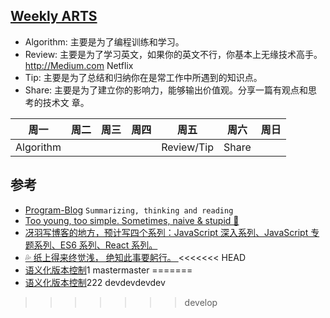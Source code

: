 ## [Weekly ARTS](https://www.yuque.com/pengfuxiao/rcbj/du90ly)

- Algorithm: 主要是为了编程训练和学习。
- Review: 主要是为了学习英文，如果你的英文不行，你基本上无缘技术高手。
  http://Medium.com Netflix
- Tip: 主要是为了总结和归纳你在是常工作中所遇到的知识点。
- Share: 主要是为了建立你的影响力，能够输出价值观。分享一篇有观点和思考的技术文
  章。

| 周一      | 周二 | 周三 | 周四 | 周五       | 周六  | 周日 |
| --------- | ---- | ---- | ---- | ---------- | ----- | ---- |
| Algorithm |      |      |      | Review/Tip | Share |

## 参考

- [Program-Blog](https://github.com/muwenzi/Program-Blog)
  `Summarizing, thinking and reading`
- [Too young, too simple. Sometimes, naive & stupid 🐌 ](https://github.com/jawil/blog)
- [冴羽写博客的地方，预计写四个系列：JavaScript 深入系列、JavaScript 专题系列、ES6 系列、React 系列。 ](https://github.com/mqyqingfeng/Blog)
- [💦 纸上得来终觉浅， 绝知此事要躬行。 ](https://github.com/zhanghao-zhoushan/record)
<<<<<<< HEAD
- [语义化版本控制](https://semver.org/lang/zh-CN/)1
mastermaster
=======
- [语义化版本控制](https://semver.org/lang/zh-CN/)222
devdevdevdev
>>>>>>> develop
